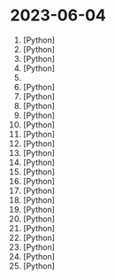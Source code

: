 # 2023-06-04

1. [](https://github.comundefined "Backup of magnets from RARBG") [Python]
2. [](https://github.comundefined "Chat with your documents on your local device using GPT models. No data leaves your device and 100% private.") [Python]
3. [](https://github.comundefined "<⚡️> SuperAGI - A dev-first open source autonomous AI agent framework. Enabling developers to build, manage & run useful autonomous agents quickly and reliably.") [Python]
4. [](https://github.comundefined "AITemplate is a Python framework which renders neural network into high performance CUDA/HIP C++ code. Specialized for FP16 TensorCore (NVIDIA GPU) and MatrixCore (AMD GPU) inference.") [Python]
5. [](https://github.comundefined "Collection of Summer 2023 & Summer 2024 tech internships!") 
6. [](https://github.comundefined "Ray Aviary - evaluate multiple LLMs easily") [Python]
7. [](https://github.comundefined "百亿参数的中英文双语基座大模型") [Python]
8. [](https://github.comundefined "Interact privately with your documents using the power of GPT, 100% privately, no data leaks") [Python]
9. [](https://github.comundefined "") [Python]
10. [](https://github.comundefined "langchain-ChatGLM, local knowledge based ChatGLM with langchain ｜ 基于本地知识库的 ChatGLM 问答") [Python]
11. [](https://github.comundefined "⚡ Building applications with LLMs through composability ⚡") [Python]
12. [](https://github.comundefined "") [Python]
13. [](https://github.comundefined "Tune any FALCON in 4-bit") [Python]
14. [](https://github.comundefined "ChatGLM-6B: An Open Bilingual Dialogue Language Model | 开源双语对话语言模型") [Python]
15. [](https://github.comundefined "GPT-powered chat for documentation, chat with your documents") [Python]
16. [](https://github.comundefined "DeepSpeed is a deep learning optimization library that makes distributed training and inference easy, efficient, and effective.") [Python]
17. [](https://github.comundefined "Streamlit — A faster way to build and share data apps.") [Python]
18. [](https://github.comundefined "Data validation using Python type hints") [Python]
19. [](https://github.comundefined "OpenMMLab Pose Estimation Toolbox and Benchmark.") [Python]
20. [](https://github.comundefined "Enable everyone to develop, optimize and deploy AI models natively on everyone's devices.") [Python]
21. [](https://github.comundefined "Multilingual Sentence & Image Embeddings with BERT") [Python]
22. [](https://github.comundefined "LlamaIndex (GPT Index) is a data framework for your LLM applications") [Python]
23. [](https://github.comundefined "800,000 step-level correctness labels on LLM solutions to MATH problems") [Python]
24. [](https://github.comundefined "Zulip server and web application. Open-source team chat that helps teams stay productive and focused.") [Python]
25. [](https://github.comundefined "Azur Lane bot (CN/EN/JP/TW) 碧蓝航线脚本 | 无缝委托科研，全自动大世界") [Python]
